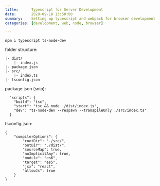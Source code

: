 ```yaml
---
title:      Typescript for Server Development
date:       2020-09-18 13:50:00
summary:    Setting up typescript and webpack for browser development
categories: [development, web, node, browser]

---
```



`npm i typescript ts-node-dev`

folder structure:

```
|- dist/
	|- index.js
|- package.json
|- src/
	|- index.ts
|- tsconfig.json	

```

package.json (snip):

```
  "scripts": {
    "build": "tsc",
    "start": "tsc && node ./dist/index.js",
    "dev": "ts-node-dev --respawn --transpileOnly ./src/index.ts"
  }
```

tsconfig.json:

```
{
    "compilerOptions": {
        "rootDir": "./src/",
        "outDir": "./dist/",
        "sourceMap": true,
        "noImplicitAny": true,
        "module": "es6",
        "target": "es5",
        "jsx": "react",
        "allowJs": true
    }
}
```
